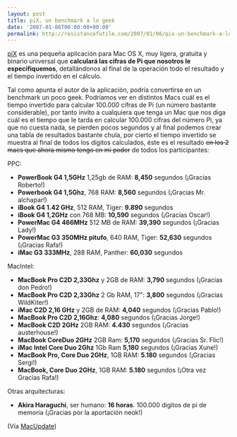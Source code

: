 ```yaml
---
layout: post
title: piX, un benchmark a lo geek
date: '2007-01-06T00:00:00+00:00'
permalink: http://resistancefutile.com/2007/01/06/pix-un-benchmark-a-lo-geek/
---
```

<a href="http://www.coriolis.ch/en/pix/"><img style="margin: 0pt 0pt 10px 10px; float: right; cursor: pointer;" src="http://bp1.blogger.com/_PnWHf0Wv0BI/RZ-SfGb4_5I/AAAAAAAAAEU/X9j91xGaGkI/s320/pix_logo.jpg" alt="" id="BLOGGER_PHOTO_ID_5016889572915216274" border="0" /></a>
<a href="http://www.coriolis.ch/en/pix/">piX</a> es una pequeña aplicación para Mac OS X, muy ligera, gratuita y binario universal que <span style="font-weight:bold;">calculará las cifras de Pi que nosotros le especifiquemos</span>, detallándonos al final de la operación todo el resultado y el tiempo invertido en el cálculo.

Tal como apunta el autor de la aplicación, podría convertirse en un benchmark un poco geek. Podríamos ver en distintos Macs cuál es el tiempo invertido para calcular 100.000 cifras de Pi (un número bastante considerable), por tanto invito a cualquiera que tenga un Mac que nos diga cuál es el tiempo que le tarda en calcular 100.000 cifras del número Pi, ya que no cuesta nada, se pierden pocos segundos y al final podemos crear una tabla de resultados bastante chula, por cierto el tiempo invertido se muestra al final de todos los dígitos calculados, éste es el resultado <s>en los 2 macs que ahora mismo tengo en mi poder</s> de todos los participantes:

PPC:
- <span style="font-weight:bold;">PowerBook G4 1,5GHz</span> 1,25gb de RAM: <span style="font-weight:bold;">8,450</span> segundos (¡Gracias Roberto!)
- <span style="font-weight:bold;">Powerbook G4 1,5Ghz</span>, 768 RAM: <span style="font-weight:bold;">8,560</span> segundos (¡Gracias Mr. alchapar!)
- <span style="font-weight: bold;">iBook G4 1.42 GHz</span>, 512 RAM, Tiger: <span style="font-weight: bold;">9.890</span> segundos
- <span style="font-weight:bold;">iBook G4 1,2GHz</span> con 768 MB: <span style="font-weight:bold;">10,590</span> segundos (¡Gracias Oscar!)
- <span style="font-weight:bold;">PowerMac G4 466MHz</span> 512 MB de RAM: <span style="font-weight:bold;">39,390</span> segundos (¡Gracias Lady!)
- <span style="font-weight:bold;">PowerMac G3 350MHz pitufo</span>, 640 RAM, Tiger: <span style="font-weight:bold;">52,630</span> segundos (¡Gracias Rafa!)
- <span style="font-weight: bold;">iMac G3 333MHz</span>, 288 RAM, Panther: <span style="font-weight: bold;">60,030</span> segundos

MacIntel:
- <span style="font-weight:bold;">MacBook Pro C2D 2,33Ghz</span> y 2GB de RAM: <span style="font-weight:bold;">3,790</span> segundos (¡Gracias don Pedro!)
- <span style="font-weight:bold;">MacBook Pro C2D 2,33Ghz</span> 2 Gb RAM, 17": <span style="font-weight:bold;">3,800</span> segundos (¡Gracias WildKiter!)
- <span style="font-weight:bold;">iMac C2D 2,16 GHz</span> y 2GB de RAM: <span style="font-weight:bold;">4,040</span> segundos (¡Gracias Pablo!)
- <span style="font-weight:bold;">MacBook Pro C2D 2,16Ghz</span>: <span style="font-weight:bold;">4,080</span> segundos (¡Gracias Jorge!)
- <span style="font-weight:bold;">MacBook C2D 2GHz</span> 2GB RAM: <span style="font-weight:bold;">4.430</span> segundos (¡Gracias austerhouse!)
- <span style="font-weight:bold;">MacBook CoreDuo 2GHz</span> 2GB Ram:  <span style="font-weight:bold;">5,170</span> segundos (¡Gracias Sr. Flic!)
- <span style="font-weight:bold;">iMac Intel Core Duo 2Ghz</span>  1Gb Ram <span style="font-weight:bold;">5,180</span> segundos (¡Gracias Xune!)
- <span style="font-weight:bold;">MacBook Pro, Core Duo 2GHz</span>, 1GB RAM: <span style="font-weight:bold;">5.180</span> segundos (¡Gracias Sergi!)
- <span style="font-weight:bold;">MacBook, Core Duo 2GHz</span>, 1GB RAM: <span style="font-weight:bold;">5.180</span> segundos (¡Otra vez Gracias Rafa!)

Otras arquitecturas:
- <span style="font-weight:bold;">Akira Haraguchi</span>, ser humano: <span style="font-weight:bold;">16 horas</span>. 100.000 digitos de pi de memoria (¡Gracias por la aportación neok!)

(Vía <a href="http://www.macupdate.com/info.php/id/23645">MacUpdate</a>)
